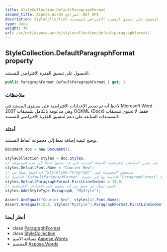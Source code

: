 ```yaml
---
title: StyleCollection.DefaultParagraphFormat
second_title: Aspose.Words لمراجع .NET API
description: StyleCollection ملكية. الحصول على تنسيق الفقرة الافتراضي للمستند.
type: docs
weight: 30
url: /ar/net/aspose.words/stylecollection/defaultparagraphformat/
---
```

## StyleCollection.DefaultParagraphFormat property

الحصول على تنسيق الفقرة الافتراضي للمستند.

```csharp
public ParagraphFormat DefaultParagraphFormat { get; }
```

### ملاحظات

لاحظ أنه تم تقديم الإعدادات الافتراضية على مستوى المستند في Microsoft Word 2007 وهي مدعومة بالكامل بتنسيقات OOXML (Docx) فقط. لا تحتوي تنسيقات المستندات السابقة على دعم لتنسيق الفقرة الافتراضي للمستند.

### أمثلة

يوضح كيفية إضافة نمط إلى مجموعة أنماط المستند.

```csharp
Document doc = new Document();

StyleCollection styles = doc.Styles;
// قم بتعيين المعلمات الافتراضية للأنماط الجديدة التي قد نضيفها لاحقًا إلى هذه المجموعة.
styles.DefaultFont.Name = "Courier New";
// إذا أضفنا نمطًا من "StyleType.Paragraph"، فستطبق المجموعة قيم
// الخاصية "DefaultParagraphFormat" الخاصة بها إلى خاصية "ParagraphFormat" الخاصة بالنمط.
styles.DefaultParagraphFormat.FirstLineIndent = 15.0;
// أضف نمطًا، ثم تحقق من أنه يحتوي على الإعدادات الافتراضية.
styles.Add(StyleType.Paragraph, "MyStyle");

Assert.AreEqual("Courier New", styles[4].Font.Name);
Assert.AreEqual(15.0, styles["MyStyle"].ParagraphFormat.FirstLineIndent);
```

### أنظر أيضا

* class [ParagraphFormat](../../paragraphformat/)
* class [StyleCollection](../)
* مساحة الاسم [Aspose.Words](../../stylecollection/)
* المجسم [Aspose.Words](../../../)


